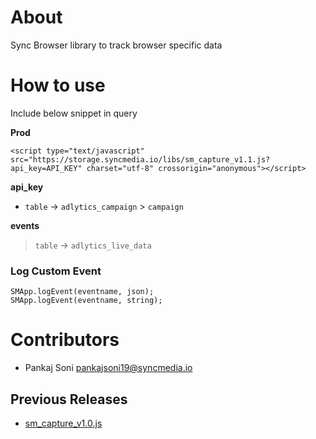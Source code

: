 # About

Sync Browser library to track browser specific data

# How to use

Include below snippet in query

__Prod__

```
<script type="text/javascript" src="https://storage.syncmedia.io/libs/sm_capture_v1.1.js?api_key=API_KEY" charset="utf-8" crossorigin="anonymous"></script>
```

__api_key__

* `table` -> `adlytics_campaign` > `campaign`


__events__

> `table` -> `adlytics_live_data`

### Log Custom Event

```
SMApp.logEvent(eventname, json);
SMApp.logEvent(eventname, string);
```

# Contributors

* Pankaj Soni <pankajsoni19@syncmedia.io>

## Previous Releases

* [sm\_capture\_v1.0.js](https://storage.syncmedia.io/libs/sm_capture_v1.0.js)